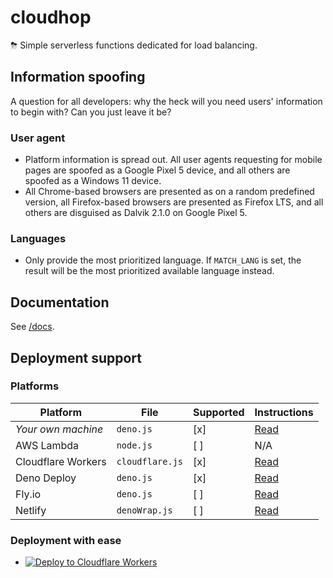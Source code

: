 # cloudhop
⛈ Simple serverless functions dedicated for load balancing.

## Information spoofing
A question for all developers: why the heck will you need users' information to begin with? Can you just leave it be?

### User agent
* Platform information is spread out. All user agents requesting for mobile pages are spoofed as a Google Pixel 5 device, and all others are spoofed as a Windows 11 device.
* All Chrome-based browsers are presented as on a random predefined version, all Firefox-based browsers are presented as Firefox LTS, and all others are disguised as Dalvik 2.1.0 on Google Pixel 5.

### Languages
* Only provide the most prioritized language. If `MATCH_LANG` is set, the result will be the most prioritized available language instead.

## Documentation
See [/docs](docs/README.md).

## Deployment support
### Platforms
| Platform | File | Supported | Instructions |
| -------- | ---- | --------- | ------------ |
| _Your own machine_ | `deno.js` | [x] | [Read](docs/deploy/deno.md) |
| AWS Lambda | `node.js` | [ ] | N/A |
| Cloudflare Workers | `cloudflare.js` | [x] | [Read](docs/deploy/cloudflare.md) |
| Deno Deploy | `deno.js` | [x] | [Read](docs/deploy/denoDeploy.md) |
| Fly.io | `deno.js` | [ ] | [Read](docs/deploy/flyIo.md) |
| Netlify | `denoWrap.js` | [ ] | [Read](docs/deploy/netlify.md) |

### Deployment with ease
* [![Deploy to Cloudflare Workers](https://deploy.workers.cloudflare.com/button)](https://deploy.workers.cloudflare.com/?url=https://github.com/PoneyClairDeLune/cloudhop)